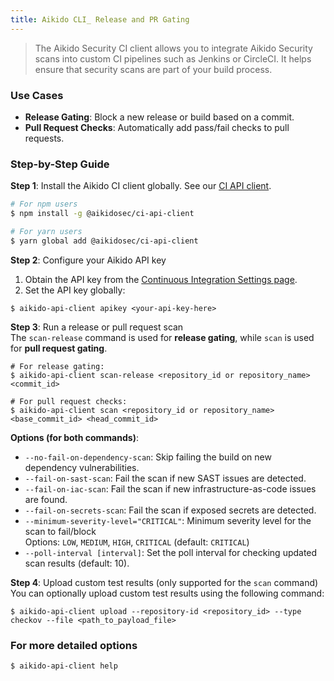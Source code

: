 ```yaml
---
title: Aikido CLI_ Release and PR Gating
---
```



> The Aikido Security CI client allows you to integrate Aikido Security scans into custom CI pipelines such as Jenkins or CircleCI. It helps ensure that security scans are part of your build process.

### Use Cases

- **Release Gating**: Block a new release or build based on a commit.
- **Pull Request Checks**: Automatically add pass/fail checks to pull requests.

### Step-by-Step Guide

**Step 1**: Install the Aikido CI client globally. See our [CI API client](https://www.npmjs.com/package/@aikidosec/ci-api-client).

```sh
# For npm users
$ npm install -g @aikidosec/ci-api-client

# For yarn users
$ yarn global add @aikidosec/ci-api-client
```

**Step 2**: Configure your Aikido API key

1. Obtain the API key from the [Continuous Integration Settings page](https://app.aikido.dev/settings/integrations/continuous-integration).
2. Set the API key globally:

```
$ aikido-api-client apikey <your-api-key-here>
```

**Step 3**: Run a release or pull request scan\
The `scan-release` command is used for **release gating**, while `scan` is used for **pull request gating**.

```
# For release gating:
$ aikido-api-client scan-release <repository_id or repository_name> <commit_id>

# For pull request checks:
$ aikido-api-client scan <repository_id or repository_name> <base_commit_id> <head_commit_id>
```

**Options (for both commands)**:

- `--no-fail-on-dependency-scan`: Skip failing the build on new dependency vulnerabilities.
- `--fail-on-sast-scan`: Fail the scan if new SAST issues are detected.
- `--fail-on-iac-scan`: Fail the scan if new infrastructure-as-code issues are found.
- `--fail-on-secrets-scan`: Fail the scan if exposed secrets are detected.
- `--minimum-severity-level="CRITICAL"`: Minimum severity level for the scan to fail/block \
  Options: `LOW`, `MEDIUM`, `HIGH`, `CRITICAL` (default: `CRITICAL`)
- `--poll-interval [interval]`: Set the poll interval for checking updated scan results (default: 10).

**Step 4**: Upload custom test results (only supported for the `scan` command)\
You can optionally upload custom test results using the following command:

```
$ aikido-api-client upload --repository-id <repository_id> --type checkov --file <path_to_payload_file>
```

### For more detailed options

```
$ aikido-api-client help
```